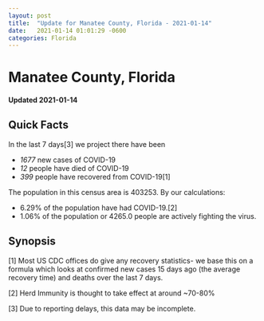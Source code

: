 ```yaml
---
layout: post
title:  "Update for Manatee County, Florida - 2021-01-14"
date:   2021-01-14 01:01:29 -0600
categories: Florida
---
```


# Manatee County, Florida
#### Updated 2021-01-14

## Quick Facts

In the last 7 days[3] we project there have been
- *1677* new cases of COVID-19
- *12* people have died of COVID-19
- *399* people have recovered from COVID-19[1]

The population in this census area is 403253. By our calculations:
- 6.29% of the population have had COVID-19.[2]
- 1.06% of the population or 4265.0 people are actively fighting the virus.

## Synopsis




[1] Most US CDC offices do give any recovery statistics- we base this on a formula which looks at confirmed new cases
15 days ago (the average recovery time) and deaths over the last 7 days.

[2] Herd Immunity is thought to take effect at around ~70-80%

[3] Due to reporting delays, this data may be incomplete.
 
    